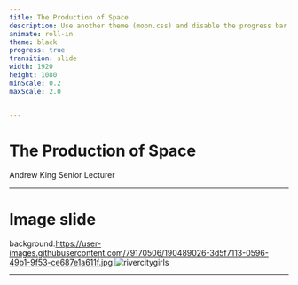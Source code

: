 ```yaml
---
title: The Production of Space
description: Use another theme (moon.css) and disable the progress bar at the bottom 
animate: roll-in
theme: black
progress: true
transition: slide
width: 1920
height: 1080
minScale: 0.2
maxScale: 2.0


---
```

# The Production of Space
Andrew King
Senior Lecturer

---
# Image slide
background:https://user-images.githubusercontent.com/79170506/190489026-3d5f7113-0596-49b1-9f53-ce687e1a611f.jpg
![rivercitygirls](https://user-images.githubusercontent.com/79170506/190489026-3d5f7113-0596-49b1-9f53-ce687e1a611f.jpg)

---

